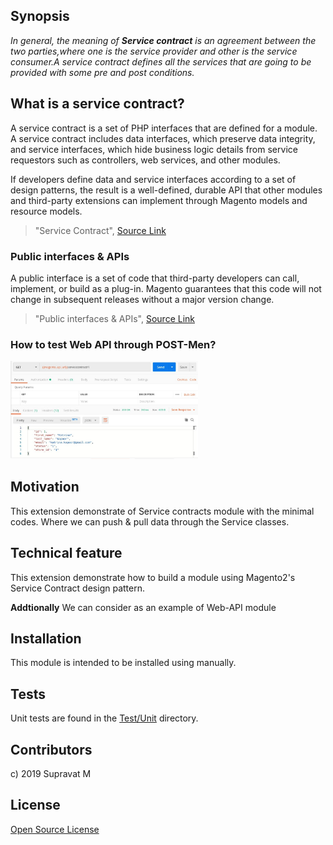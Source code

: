## Synopsis
 
 *In general, the meaning of **Service contract** is an agreement between the two parties,where one is the service provider and other is the service consumer.A service contract defines all the services that are going to be provided with some pre and post conditions.*  

## What is a service contract? 
A service contract is a set of PHP interfaces that are defined for a module. A service contract includes data interfaces, which preserve data integrity, and service interfaces, which hide business logic details from service requestors such as controllers, web services, and other modules.

If developers define data and service interfaces according to a set of design patterns, the result is a well-defined, durable API that other modules and third-party extensions can implement through Magento models and resource models.

> "Service Contract", [Source Link](https://devdocs.magento.com/guides/v2.3/extension-dev-guide/service-contracts/service-contracts.html#what-is-msc)

### Public interfaces & APIs

A public interface is a set of code that third-party developers can call, implement, or build as a plug-in. Magento guarantees that this code will not change in subsequent releases without a major version change.

> "Public interfaces & APIs", [Source Link](https://devdocs.magento.com/guides/v2.3/extension-dev-guide/api-concepts.html)

### How to test Web API through POST-Men?


<img src="https://github.com/Certification-M2/m2-sample/blob/master/docs/servicecontract-get-by-id.png" width=300>


## Motivation

This extension demonstrate of Service contracts module with the minimal codes. Where we can push & pull data through the Service classes. 

## Technical feature

This extension demonstrate how to build a module using Magento2's Service Contract design pattern.

**Addtionally**  We can consider as an example of Web-API module

 
## Installation

This module is intended to be installed using manually.

## Tests

Unit tests are found in the [Test/Unit](Test/Unit) directory.

## Contributors

c) 2019 Supravat M

## License

[Open Source License](LICENSE.txt)
